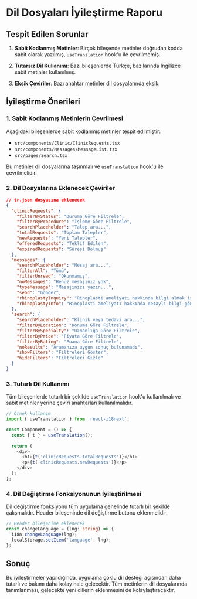 # Dil Dosyaları İyileştirme Raporu

## Tespit Edilen Sorunlar

1. **Sabit Kodlanmış Metinler**: Birçok bileşende metinler doğrudan kodda sabit olarak yazılmış, `useTranslation` hook'u ile çevrilmemiş.

2. **Tutarsız Dil Kullanımı**: Bazı bileşenlerde Türkçe, bazılarında İngilizce sabit metinler kullanılmış.

3. **Eksik Çeviriler**: Bazı anahtar metinler dil dosyalarında eksik.

## İyileştirme Önerileri

### 1. Sabit Kodlanmış Metinlerin Çevrilmesi

Aşağıdaki bileşenlerde sabit kodlanmış metinler tespit edilmiştir:

- `src/components/Clinic/ClinicRequests.tsx`
- `src/components/Messages/MessageList.tsx`
- `src/pages/Search.tsx`

Bu metinler dil dosyalarına taşınmalı ve `useTranslation` hook'u ile çevrilmelidir.

### 2. Dil Dosyalarına Eklenecek Çeviriler

```json
// tr.json dosyasına eklenecek
{
  "clinicRequests": {
    "filterByStatus": "Duruma Göre Filtrele",
    "filterByProcedure": "İşleme Göre Filtrele",
    "searchPlaceholder": "Talep ara...",
    "totalRequests": "Toplam Talepler",
    "newRequests": "Yeni Talepler",
    "offeredRequests": "Teklif Edilen",
    "expiredRequests": "Süresi Dolmuş"
  },
  "messages": {
    "searchPlaceholder": "Mesaj ara...",
    "filterAll": "Tümü",
    "filterUnread": "Okunmamış",
    "noMessages": "Henüz mesajınız yok",
    "typeMessage": "Mesajınızı yazın...",
    "send": "Gönder",
    "rhinoplastyInquiry": "Rinoplasti ameliyatı hakkında bilgi almak istiyorum. Fiyat ve süreç nasıl işliyor?",
    "rhinoplastyInfo": "Rinoplasti ameliyatı hakkında detaylı bilgi gönderiyorum. Fiyat 3,500 USD ve süreç yaklaşık 2 saat sürüyor."
  },
  "search": {
    "searchPlaceholder": "Klinik veya tedavi ara...",
    "filterByLocation": "Konuma Göre Filtrele",
    "filterBySpecialty": "Uzmanlığa Göre Filtrele",
    "filterByPrice": "Fiyata Göre Filtrele",
    "filterByRating": "Puana Göre Filtrele",
    "noResults": "Aramanıza uygun sonuç bulunamadı",
    "showFilters": "Filtreleri Göster",
    "hideFilters": "Filtreleri Gizle"
  }
}
```

### 3. Tutarlı Dil Kullanımı

Tüm bileşenlerde tutarlı bir şekilde `useTranslation` hook'u kullanılmalı ve sabit metinler yerine çeviri anahtarları kullanılmalıdır.

```typescript
// Örnek kullanım
import { useTranslation } from 'react-i18next';

const Component = () => {
  const { t } = useTranslation();
  
  return (
    <div>
      <h1>{t('clinicRequests.totalRequests')}</h1>
      <p>{t('clinicRequests.newRequests')}</p>
    </div>
  );
};
```

### 4. Dil Değiştirme Fonksiyonunun İyileştirilmesi

Dil değiştirme fonksiyonu tüm uygulama genelinde tutarlı bir şekilde çalışmalıdır. Header bileşeninde dil değiştirme butonu eklenmelidir.

```typescript
// Header bileşenine eklenecek
const changeLanguage = (lng: string) => {
  i18n.changeLanguage(lng);
  localStorage.setItem('language', lng);
};
```

## Sonuç

Bu iyileştirmeler yapıldığında, uygulama çoklu dil desteği açısından daha tutarlı ve bakımı daha kolay hale gelecektir. Tüm metinlerin dil dosyalarında tanımlanması, gelecekte yeni dillerin eklenmesini de kolaylaştıracaktır.